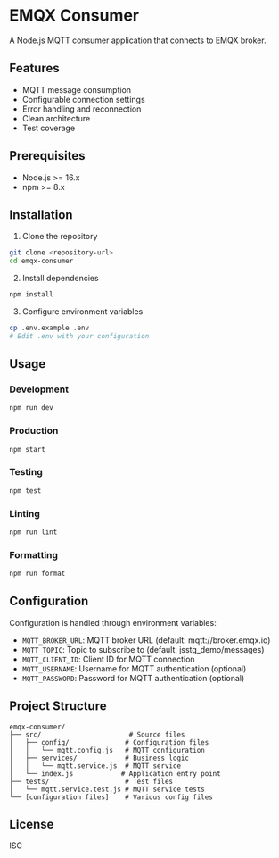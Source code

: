 # EMQX Consumer

A Node.js MQTT consumer application that connects to EMQX broker.

## Features

- MQTT message consumption
- Configurable connection settings
- Error handling and reconnection
- Clean architecture
- Test coverage

## Prerequisites

- Node.js >= 16.x
- npm >= 8.x

## Installation

1. Clone the repository

```bash
git clone <repository-url>
cd emqx-consumer
```

2. Install dependencies

```bash
npm install
```

3. Configure environment variables

```bash
cp .env.example .env
# Edit .env with your configuration
```

## Usage

### Development

```bash
npm run dev
```

### Production

```bash
npm start
```

### Testing

```bash
npm test
```

### Linting

```bash
npm run lint
```

### Formatting

```bash
npm run format
```

## Configuration

Configuration is handled through environment variables:

- `MQTT_BROKER_URL`: MQTT broker URL (default: mqtt://broker.emqx.io)
- `MQTT_TOPIC`: Topic to subscribe to (default: jsstg_demo/messages)
- `MQTT_CLIENT_ID`: Client ID for MQTT connection
- `MQTT_USERNAME`: Username for MQTT authentication (optional)
- `MQTT_PASSWORD`: Password for MQTT authentication (optional)

## Project Structure

```
emqx-consumer/
├── src/                      # Source files
│   ├── config/              # Configuration files
│   │   └── mqtt.config.js   # MQTT configuration
│   ├── services/            # Business logic
│   │   └── mqtt.service.js  # MQTT service
│   └── index.js            # Application entry point
├── tests/                   # Test files
│   └── mqtt.service.test.js # MQTT service tests
└── [configuration files]    # Various config files
```

## License

ISC
